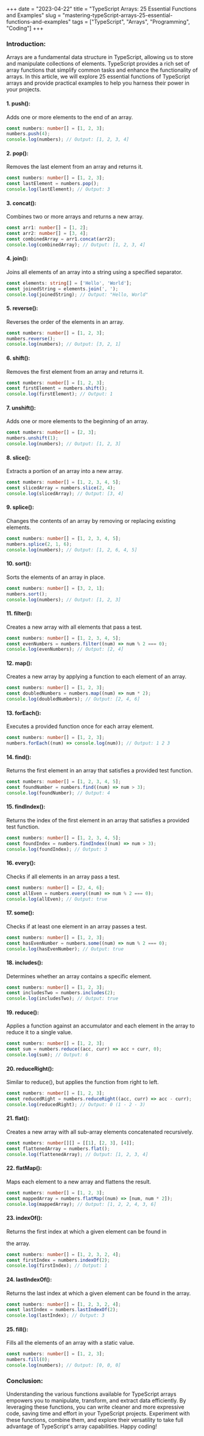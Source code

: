 +++
date = "2023-04-22"
title = "TypeScript Arrays: 25 Essential Functions and Examples"
slug = "mastering-typeScript-arrays-25-essential-functions-and-examples"
tags = ["TypeScript", "Arrays", "Programming", "Coding"]
+++

### Introduction:

Arrays are a fundamental data structure in TypeScript, allowing us to store and manipulate collections of elements. TypeScript provides a rich set of array functions that simplify common tasks and enhance the functionality of arrays. In this article, we will explore 25 essential functions of TypeScript arrays and provide practical examples to help you harness their power in your projects.

#### 1. push():

Adds one or more elements to the end of an array.

```typescript
const numbers: number[] = [1, 2, 3];
numbers.push(4);
console.log(numbers); // Output: [1, 2, 3, 4]
```

#### 2. pop():

Removes the last element from an array and returns it.

```typescript
const numbers: number[] = [1, 2, 3];
const lastElement = numbers.pop();
console.log(lastElement); // Output: 3
```

#### 3. concat():

Combines two or more arrays and returns a new array.

```typescript
const arr1: number[] = [1, 2];
const arr2: number[] = [3, 4];
const combinedArray = arr1.concat(arr2);
console.log(combinedArray); // Output: [1, 2, 3, 4]
```

#### 4. join():

Joins all elements of an array into a string using a specified separator.

```typescript
const elements: string[] = ['Hello', 'World'];
const joinedString = elements.join(', ');
console.log(joinedString); // Output: "Hello, World"
```

#### 5. reverse():

Reverses the order of the elements in an array.

```typescript
const numbers: number[] = [1, 2, 3];
numbers.reverse();
console.log(numbers); // Output: [3, 2, 1]
```

#### 6. shift():

Removes the first element from an array and returns it.

```typescript
const numbers: number[] = [1, 2, 3];
const firstElement = numbers.shift();
console.log(firstElement); // Output: 1
```

#### 7. unshift():

Adds one or more elements to the beginning of an array.

```typescript
const numbers: number[] = [2, 3];
numbers.unshift(1);
console.log(numbers); // Output: [1, 2, 3]
```

#### 8. slice():

Extracts a portion of an array into a new array.

```typescript
const numbers: number[] = [1, 2, 3, 4, 5];
const slicedArray = numbers.slice(2, 4);
console.log(slicedArray); // Output: [3, 4]
```

#### 9. splice():

Changes the contents of an array by removing or replacing existing elements.

```typescript
const numbers: number[] = [1, 2, 3, 4, 5];
numbers.splice(2, 1, 6);
console.log(numbers); // Output: [1, 2, 6, 4, 5]
```

#### 10. sort():

Sorts the elements of an array in place.

```typescript
const numbers: number[] = [3, 2, 1];
numbers.sort();
console.log(numbers); // Output: [1, 2, 3]
```

#### 11. filter():

Creates a new array with all elements that pass a test.

```typescript
const numbers: number[] = [1, 2, 3, 4, 5];
const evenNumbers = numbers.filter((num) => num % 2 === 0);
console.log(evenNumbers); // Output: [2, 4]
```

#### 12. map():

Creates a new array by applying a function to each element of an array.

```typescript
const numbers: number[] = [1, 2, 3];
const doubledNumbers = numbers.map((num) => num * 2);
console.log(doubledNumbers); // Output: [2, 4, 6]
```

#### 13. forEach():

Executes a provided function once for each array element.

```typescript
const numbers: number[] = [1, 2, 3];
numbers.forEach((num) => console.log(num)); // Output: 1 2 3
```

#### 14. find():

Returns the first element in an array that satisfies a provided test function.

```typescript
const numbers: number[] = [1, 2, 3, 4, 5];
const foundNumber = numbers.find((num) => num > 3);
console.log(foundNumber); // Output: 4
```

#### 15. findIndex():

Returns the index of the first element in an array that satisfies a provided test function.

```typescript
const numbers: number[] = [1, 2, 3, 4, 5];
const foundIndex = numbers.findIndex((num) => num > 3);
console.log(foundIndex); // Output: 3
```

#### 16. every():

Checks if all elements in an array pass a test.

```typescript
const numbers: number[] = [2, 4, 6];
const allEven = numbers.every((num) => num % 2 === 0);
console.log(allEven); // Output: true
```

#### 17. some():

Checks if at least one element in an array passes a test.

```typescript
const numbers: number[] = [1, 2, 3];
const hasEvenNumber = numbers.some((num) => num % 2 === 0);
console.log(hasEvenNumber); // Output: true
```

#### 18. includes():

Determines whether an array contains a specific element.

```typescript
const numbers: number[] = [1, 2, 3];
const includesTwo = numbers.includes(2);
console.log(includesTwo); // Output: true
```

#### 19. reduce():

Applies a function against an accumulator and each element in the array to reduce it to a single value.

```typescript
const numbers: number[] = [1, 2, 3];
const sum = numbers.reduce((acc, curr) => acc + curr, 0);
console.log(sum); // Output: 6
```

#### 20. reduceRight():

Similar to reduce(), but applies the function from right to left.

```typescript
const numbers: number[] = [1, 2, 3];
const reducedRight = numbers.reduceRight((acc, curr) => acc - curr);
console.log(reducedRight); // Output: 0 (1 - 2 - 3)
```

#### 21. flat():

Creates a new array with all sub-array elements concatenated recursively.

```typescript
const numbers: number[][] = [[1], [2, 3], [4]];
const flattenedArray = numbers.flat();
console.log(flattenedArray); // Output: [1, 2, 3, 4]
```

#### 22. flatMap():

Maps each element to a new array and flattens the result.

```typescript
const numbers: number[] = [1, 2, 3];
const mappedArray = numbers.flatMap((num) => [num, num * 2]);
console.log(mappedArray); // Output: [1, 2, 2, 4, 3, 6]
```

#### 23. indexOf():

Returns the first index at which a given element can be found in

the array.

```typescript
const numbers: number[] = [1, 2, 3, 2, 4];
const firstIndex = numbers.indexOf(2);
console.log(firstIndex); // Output: 1
```

#### 24. lastIndexOf():

Returns the last index at which a given element can be found in the array.

```typescript
const numbers: number[] = [1, 2, 3, 2, 4];
const lastIndex = numbers.lastIndexOf(2);
console.log(lastIndex); // Output: 3
```

#### 25. fill():

Fills all the elements of an array with a static value.

```typescript
const numbers: number[] = [1, 2, 3];
numbers.fill(0);
console.log(numbers); // Output: [0, 0, 0]
```

### Conclusion:

Understanding the various functions available for TypeScript arrays empowers you to manipulate, transform, and extract data efficiently. By leveraging these functions, you can write cleaner and more expressive code, saving time and effort in your TypeScript projects. Experiment with these functions, combine them, and explore their versatility to take full advantage of TypeScript's array capabilities. Happy coding!
